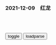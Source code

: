 ### 2021-12-09　红龙

```note
```

<table id="tbc" style="white-space:pre-wrap">
</table>
<button onclick="toggleb()">toggle</button>
<button onclick="loadparse()">loadparse</button>
<br>
<!-- 🌸<br>🍅-　-🍑<hr>🍀 -->
<pre>
<textarea rows="30" cols="100" style="display: none" id="tar">

<font size="2"><b>
红龙计划中的容闳：“生不逢时”的“真正的爱g者”</b></font><br>
https://m.thepaper.cn/baijiahao_15460272

孙中山容闳认为袁世凯是诚实能干的改革者和睿智的z治家，他被罢黜使清z府失去g之栋梁，将导致zgz局不稳、列强对清廷失去信心。摄政王主掌的z府崇满抑h、保守反动，不获rm支持。作为清z府改g派领袖的袁世凯，下野后面临朝廷和z敌的双重威胁。袁世凯对北洋新军有绝对控制力，设法使其离h赴美则可能促使他加入反清事业。

关于康有为，容闳则认为他是“一个不切实际的理论家、狂想者和纸上谈兵的改g者”。康有为自私自利，并不在乎zg的变g，只关心自己的z治q力。他不仅出于嫉妒而诬陷袁世凯毒杀光绪帝，以便确保自己在zg改g派里的领导地位，更从槟榔屿给北j发电报，策划刺杀袁世凯。此外，康有为以保皇和维新为名从美国华侨处筹集了80万美元资金，却为个人目的将之侵吞，用于在墨西哥投资置地，还把资产挂在康同璧名下。他的所作所为使人心尽失。

“红龙计划”
其中200万美元用于购买重达4000余吨的军械弹药。还有相当部分资金要用于游说和策f活动。
事后，他咨询了一位美国从事起y和颠f活动的专家，认为“红龙计划”的难点是筹集资金，
艾伦提出为筹款组建“联合辛迪加”，由中外两个辛迪加构成。其一为“海外辛迪加”，主要是美国财团，负责筹集g命所需5/9的资金；其二为“h人辛迪加”，主要由zg各会d组成，筹集剩余4/9的g命资金。

关于美国财团投资的保障和回报，容闳提出以广州关税作为抵押和还债基金，同时以一定年限在f命z府控制地域内独占性地开办银行、铁路和采矿特许q作为回报。艾伦则将其细化，建议用zg岁入作为偿还“联合辛迪加”900万美元革命投资的保障，年利率为10%。此外，“联合辛迪加”还拥有在zg“覆盖全部领土并含有可分配q”的铁路特许q、银行特许q、铸币特许q，以及煤矿、贵金属和半贵金属之采矿特许q。利润按照辛迪加成员资本入股额度进行直接比例分配。最为重要的是，艾伦强调“联合辛迪加”中的“海外辛迪加”应具有所开展全部事业的控制q。只有z方向“海外辛迪加”购买其成员的全部和每一份股份、充分保障其q利和利息后，“海外辛迪加”才会解除控制q。同时，“海外辛迪加”成立后，z方“不得与任何他人、财团、公司或gj缔结誓约或协议”，“联合辛迪加”任何时候不得采取行动以任何方式削减任何个人、财团、公司或gj合法获得之q利。

会谈中，容闳向艾伦提出，开展g命的同时可以在zg投资实业，一来可以成为g命活动的掩护，二来可以为g命提供资金。

艾伦对容闳参与g命的意图产生了怀疑。他用“开明自利”来概括容闳的品格，
因此，他决定修改《筹款计划》，其宗旨是防止他筹集的资金被容闳或其他zg人挪用。
其根本原因乃是受到当时西方sh流行的种族主义影响，艾伦不相信zg有真正的“爱g主义”存在。

容闳有关反清武装g命态度的反复固然与清廷的新z有关，更出于他对g命导致zg内乱，进而引发列强瓜分的忧虑。他在1909年10月20日致信布思说：

我希望zg不需要另一次g命，从旧zg向新zg的转变可以通过和平方式实现，而不必经历火与剑的考验。然而，这并不可能。

这时，他对清z府的无能和腐朽已经绝望，宣称正是清z府的腐败阻挡了zg向伟大gj的进步。“因此，摧毁该z府成为必需——这是最高使命在道德上的必需。”

他认为m主制度并不能解决zg的z治和sh问题。zg不适用g和z体或宪zz府和g会，而应采用“有限君主制”。
贸然施行g和制度可能如同法国大g命那样使zg陷入混乱。

谢缵泰评价容闳是“真正的爱g者”，但“生不逢时”。

<font size="1" style="color:#DCDCDC"><b>2021/12/9 下午5:14:42</b></font><br>

<font size="2"><b>
雍正王朝：雍正被康熙撤职，因为皇位无望，邬先生一语点醒雍正！,影视,历史片,好看视频</b></font><br>
https://haokan.baidu.com/v?vid=12506335197866209799&sfrom=baidu-feed

<font size="1" style="color:#DCDCDC"><b>2021/12/9 下午4:32:08</b></font><br>

<font size="2"><b>
郑春h是康熙的什么人和太子怎么回事（四阿哥胤禛为何收留郑春h？）_号号壹</b></font><br>
http://www.haohaoyi.cn/jiemi/2103.html

<font size="1" style="color:#DCDCDC"><b>2021/12/9 下午4:41:08</b></font><br>

<font size="2"><b>
海外网评：珍珠港事件纪念日“拜鬼”，日本“打脸”美国</b></font><br>
https://baijiahao.baidu.com/s?id=1718652566853574303&wfr=spider&for=pc

<font size="1" style="color:#DCDCDC"><b>2021/12/9 下午4:14:31</b></font><br>

<font size="2"><b>
珍珠港纪念日次日，美军首次以日裔命名军舰</b></font><br>
https://mbd.baidu.com/newspage/data/landingsuper?context=%7B%22nid%22%3A%22news_9966250028689169018%22%7D&n_type=-1&p_from=-1

<font size="1" style="color:#DCDCDC"><b>2021/12/9 下午4:14:51</b></font><br>

<font size="2"><b>
托卡马克之冠：抵z冬奥会？拜登和《大明王朝1566》里的嘉靖一样“聪明”</b></font><br>
https://view.inews.qq.com/a/20211208A01TPG00

眼下的他就像是《大明王朝1566》里那个聪明绝顶的嘉靖皇帝一样，智商全用在极端自私和蝇营狗苟的地方去了，只会拿gj的膏血给自己塑金身，时间精力都拿去和朝堂里的清流文g斗智斗勇。这样的人越聪明，对gj的伤害也就越大。

<font size="1" style="color:#DCDCDC"><b>2021/12/9 上午11:23:20</b></font><br>

<font size="2"><b>
张明h：被z席称为九门提督，却因妻子诬告被除d籍</b></font><br>
https://mbd.baidu.com/newspage/data/landingsuper?context=%7B%22nid%22%3A%22news_9473024514084210639%22%7D&n_type=-1&p_from=-1

<font size="1" style="color:#DCDCDC"><b>2021/12/9 上午10:53:25</b></font><br>

<font size="2"><b>
峣峣者易折，皎皎者易污_百度百科</b></font><br>
https://baike.baidu.com/item/%E5%B3%A3%E5%B3%A3%E8%80%85%E6%98%93%E6%8A%98%EF%BC%8C%E7%9A%8E%E7%9A%8E%E8%80%85%E6%98%93%E6%B1%A1

<font size="1" style="color:#DCDCDC"><b>2021/12/9 上午10:39:40</b></font><br>

</textarea>
</pre>
<!-- 🍀<br>🍑-　-🍅<hr>🌸 -->

```tip
```

<script src="https://cdn.jsdelivr.net/npm/jquery@3.5.1/dist/jquery.min.js"></script>

<link rel="stylesheet" href="https://cdn.jsdelivr.net/gh/fancyapps/fancybox@3.5.7/dist/jquery.fancybox.min.css" />
<script src="https://cdn.jsdelivr.net/gh/fancyapps/fancybox@3.5.7/dist/jquery.fancybox.min.js"></script>

<script type="text/javascript">

var __urlRegex = /(\b(https?|ftp|file):\/\/[-A-Z0-9+&@#\/%?=~_|!:,.;]*[-A-Z0-9+&@#\/%=~_|])/ig;
var __imgRegex = /\.(?:jpe?g|gif|png)$/i;

loadparse();

function parseURL($string){

    var exp = __urlRegex;
    return $string.replace(exp,function(match){
            __imgRegex.lastIndex=0;
            if(__imgRegex.test(match)){
                return '<a data-fancybox="gallery" href="' + match.replace("/p=700", "")
                 + '"><img src="' + match.replace("/p=700", "/p=160x200")+'" width="64"></a>';
            }
            else{
                return '<a href="' + match + '" target="_blank">' + match + '</a>';
            }
        }
    );
}

function loadparse() {
  tbc.innerHTML = parseURL(tar.value);
}

function toggleb() {
  var x = document.getElementById("tar");
  if (x.style.display === "none") {
    x.style.display = "";
  } else {
    x.style.display = "none";
  }
}

</script>
